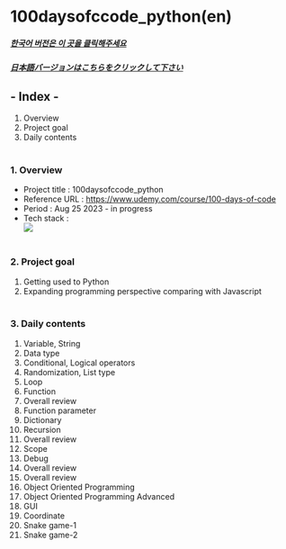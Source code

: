 # 100daysofccode_python(en)

##### [한국어 버전은 이 곳을 클릭해주세요](README.md)

##### [日本語バージョンはこちらをクリックして下さい](README_JP.md)

## - Index -

1. Overview
2. Project goal
3. Daily contents
   </br>
   </br>

### 1. Overview

- Project title : 100daysofccode_python
- Reference URL : https://www.udemy.com/course/100-days-of-code
- Period : Aug 25 2023 - in progress
- Tech stack : </br>
  <img src="https://img.shields.io/badge/python-3776AB?style=for-the-badge&logo=python&logoColor=white">
  </br>
  </br>

### 2. Project goal

1. Getting used to Python
2. Expanding programming perspective comparing with Javascript
   </br>
   </br>

### 3. Daily contents </br>

1. Variable, String
2. Data type
3. Conditional, Logical operators
4. Randomization, List type
5. Loop
6. Function
7. Overall review
8. Function parameter
9. Dictionary
10. Recursion
11. Overall review
12. Scope
13. Debug
14. Overall review
15. Overall review
16. Object Oriented Programming
17. Object Oriented Programming Advanced
18. GUI
19. Coordinate
20. Snake game-1
21. Snake game-2
